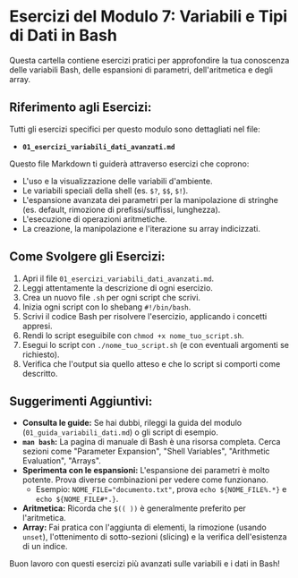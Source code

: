 # Esercizi del Modulo 7: Variabili e Tipi di Dati in Bash

Questa cartella contiene esercizi pratici per approfondire la tua conoscenza delle variabili Bash, delle espansioni di parametri, dell'aritmetica e degli array.

## Riferimento agli Esercizi:

Tutti gli esercizi specifici per questo modulo sono dettagliati nel file:

*   **`01_esercizi_variabili_dati_avanzati.md`**

Questo file Markdown ti guiderà attraverso esercizi che coprono:
*   L'uso e la visualizzazione delle variabili d'ambiente.
*   Le variabili speciali della shell (es. `$?`, `$$`, `$!`).
*   L'espansione avanzata dei parametri per la manipolazione di stringhe (es. default, rimozione di prefissi/suffissi, lunghezza).
*   L'esecuzione di operazioni aritmetiche.
*   La creazione, la manipolazione e l'iterazione su array indicizzati.

## Come Svolgere gli Esercizi:

1.  Apri il file `01_esercizi_variabili_dati_avanzati.md`.
2.  Leggi attentamente la descrizione di ogni esercizio.
3.  Crea un nuovo file `.sh` per ogni script che scrivi.
4.  Inizia ogni script con lo shebang `#!/bin/bash`.
5.  Scrivi il codice Bash per risolvere l'esercizio, applicando i concetti appresi.
6.  Rendi lo script eseguibile con `chmod +x nome_tuo_script.sh`.
7.  Esegui lo script con `./nome_tuo_script.sh` (e con eventuali argomenti se richiesto).
8.  Verifica che l'output sia quello atteso e che lo script si comporti come descritto.

## Suggerimenti Aggiuntivi:

*   **Consulta le guide:** Se hai dubbi, rileggi la guida del modulo (`01_guida_variabili_dati.md`) o gli script di esempio.
*   **`man bash`:** La pagina di manuale di Bash è una risorsa completa. Cerca sezioni come "Parameter Expansion", "Shell Variables", "Arithmetic Evaluation", "Arrays".
*   **Sperimenta con le espansioni:** L'espansione dei parametri è molto potente. Prova diverse combinazioni per vedere come funzionano.
    *   Esempio: `NOME_FILE="documento.txt"`, prova `echo ${NOME_FILE%.*}` e `echo ${NOME_FILE#*.}`.
*   **Aritmetica:** Ricorda che `$(( ))` è generalmente preferito per l'aritmetica.
*   **Array:** Fai pratica con l'aggiunta di elementi, la rimozione (usando `unset`), l'ottenimento di sotto-sezioni (slicing) e la verifica dell'esistenza di un indice.

Buon lavoro con questi esercizi più avanzati sulle variabili e i dati in Bash!
